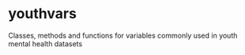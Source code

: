 # youthvars
Classes, methods and functions for variables commonly used in youth mental health datasets
